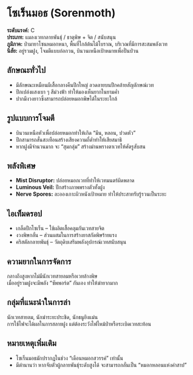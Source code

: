 # โซเร็นมอธ (Sorenmoth)

**ระดับแรงค์:** C  
**ประเภท:** แมลงเวทกลายพันธุ์ / ธาตุพิษ + จิต / สนับสนุน  
**ภูมิภาค:** ป่ามายาโซนหมอกหนา, พื้นที่ใกล้ต้นไม้โบราณ, บริเวณที่มีการสะสมพลังเวท  
**นิสัย:** อยู่รวมฝูง, โจมตีแบบก่อกวน, บินวนเหนือเป้าหมายเพื่อปั่นป่วน

## ลักษณะทั่วไป
- มีลักษณะเหมือนผีเสื้อกลางคืนปีกใหญ่ ลวดลายบนปีกคล้ายสัญลักษณ์เวท  
- ปีกเปล่งแสงเบา ๆ สีม่วงฟ้า ทำให้มองเห็นยากในยามค่ำ  
- ปากมีงวงยาวซึ่งสามารถปล่อยหมอกพิษได้ในระยะใกล้

## รูปแบบการโจมตี
- บินวนเหนือหัวเพื่อปล่อยหมอกทำให้เกิด “มึน, หลอน, ปวดหัว”  
- ปีกสามารถสั่นสะเทือนสร้างเสียงความถี่ต่ำทำให้เสียสมาธิ  
- หากฝูงมีจำนวนมาก จะ “สุมกลุ่ม” สร้างม่านพรางตาเวทให้ศัตรูสับสน

## พลังพิเศษ
- **Mist Disruptor:** ปล่อยหมอกเวทที่ทำให้เวทมนตร์ผิดพลาด  
- **Luminous Veil:** ปีกสร้างภาพพรางตัวทั้งฝูง  
- **Nerve Spores:** ละอองเกาะผิวหนังเป้าหมาย ทำให้ประสาทรับรู้รวนเป็นระยะ

## ไอเท็มดรอป
- เกล็ดปีกโซเร็น – ใช้ผลิตเสื้อคลุมกันเวทสายจิต  
- งวงพิษกลั่น – ส่วนผสมในการสร้างยาสกัดพิษร้ายแรง  
- คริสตัลกลายพันธุ์ – วัตถุดิบเสริมพลังอุปกรณ์เวทสนับสนุน

## ความยากในการจัดการ
กลางถึงสูงหากไม่มีนักเวทสายลมหรือเวทล้างพิษ  
เมื่ออยู่รวมฝูงจะมีพลัง “ซัพพอร์ต” กันเอง ทำให้ฆ่ายากมาก

## กลุ่มที่แนะนำในการล่า
นักเวทสายลม, นักฆ่าระยะประชิด, นักธนูยิงแม่น  
การใช้ไฟจะได้ผลในการสลายฝูง แต่ต้องระวังไฟไหม้ป่าหรือระเบิดเวทสะท้อน

## หมายเหตุเพิ่มเติม
- โซเร็นมอธมักปรากฏในช่วง “เดือนหมอกสวรรค์” เท่านั้น  
- มีตำนานว่า หากจับตัวผู้กลายพันธุ์ระดับสูงได้ จะสามารถกลั่นเป็น “หมอกหลอนแห่งคำสาป”
